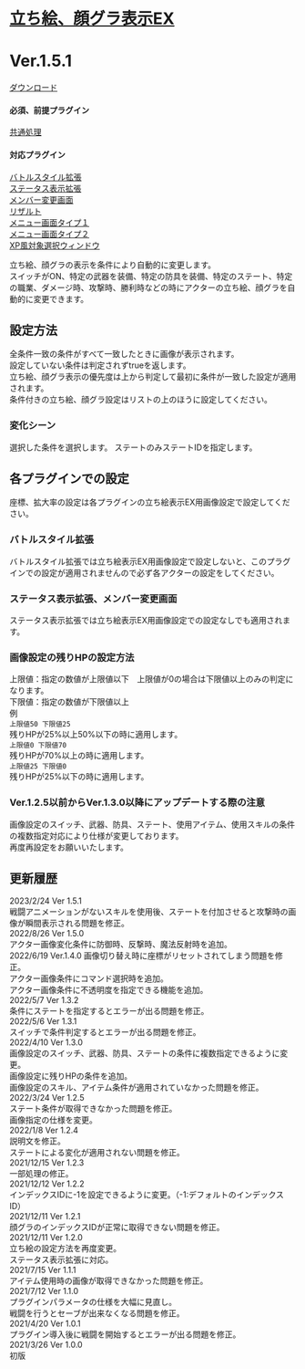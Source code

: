 # [立ち絵、顔グラ表示EX](https://raw.githubusercontent.com/nuun888/MZ/master/NUUN_ActorPicture.js)
# Ver.1.5.1
[ダウンロード](https://raw.githubusercontent.com/nuun888/MZ/master/NUUN_ActorPicture.js)
#### 必須、前提プラグイン
[共通処理](https://github.com/nuun888/MZ/blob/master/README/Base.md)  
#### 対応プラグイン
[バトルスタイル拡張](https://github.com/nuun888/MZ/blob/master/README/BattleStyleEXBase.md)  
[ステータス表示拡張](https://github.com/nuun888/MZ/blob/master/README/StatusScreen.md)  
[メンバー変更画面](https://raw.githubusercontent.com/nuun888/MZ/master/NUUN_SceneFormation.js)  
[リザルト](https://github.com/nuun888/MZ/blob/master/NUUN_Result.md)  
[メニュー画面タイプ１](https://github.com/nuun888/MZ/blob/master/README/MenuScreen.md)  
[メニュー画面タイプ２](https://github.com/nuun888/MZ/blob/master/README/MenuScreen_2.md)  
[XP風対象選択ウィンドウ](https://github.com/nuun888/MZ/blob/master/README/XPSelectWindow.md)

立ち絵、顔グラの表示を条件により自動的に変更します。  
スイッチがON、特定の武器を装備、特定の防具を装備、特定のステート、特定の職業、ダメージ時、攻撃時、勝利時などの時にアクターの立ち絵、顔グラを自動的に変更できます。  

## 設定方法
全条件一致の条件がすべて一致したときに画像が表示されます。  
設定していない条件は判定されずtrueを返します。  
立ち絵、顔グラ表示の優先度は上から判定して最初に条件が一致した設定が適用されます。  
条件付きの立ち絵、顔グラ設定はリストの上のほうに設定してください。

### 変化シーン
選択した条件を選択します。
ステートのみステートIDを指定します。

## 各プラグインでの設定
座標、拡大率の設定は各プラグインの立ち絵表示EX用画像設定で設定してください。
### バトルスタイル拡張
バトルスタイル拡張では立ち絵表示EX用画像設定で設定しないと、このプラグインでの設定が適用されませんので必ず各アクターの設定をしてください。

### ステータス表示拡張、メンバー変更画面
ステータス表示拡張では立ち絵表示EX用画像設定での設定なしでも適用されます。  

### 画像設定の残りHPの設定方法
上限値：指定の数値が上限値以下　上限値が0の場合は下限値以上のみの判定になります。  
下限値：指定の数値が下限値以上  
例  
`上限値50 下限値25`  
残りHPが25%以上50%以下の時に適用します。  
`上限値0 下限値70`  
残りHPが70%以上の時に適用します。  
`上限値25 下限値0`  
残りHPが25%以下の時に適用します。

### Ver.1.2.5以前からVer.1.3.0以降にアップデートする際の注意
画像設定のスイッチ、武器、防具、ステート、使用アイテム、使用スキルの条件の複数指定対応により仕様が変更しております。  
再度再設定をお願いいたします。  

## 更新履歴
2023/2/24 Ver 1.5.1  
戦闘アニメーションがないスキルを使用後、ステートを付加させると攻撃時の画像が瞬間表示される問題を修正。  
2022/8/26 Ver 1.5.0  
アクター画像変化条件に防御時、反撃時、魔法反射時を追加。  
2022/6/19 Ver.1.4.0
画像切り替え時に座標がリセットされてしまう問題を修正。  
アクター画像条件にコマンド選択時を追加。  
アクター画像条件に不透明度を指定できる機能を追加。  
2022/5/7 Ver 1.3.2  
条件にステートを指定するとエラーが出る問題を修正。  
2022/5/6 Ver 1.3.1  
スイッチで条件判定するとエラーが出る問題を修正。  
2022/4/10 Ver 1.3.0  
画像設定のスイッチ、武器、防具、ステートの条件に複数指定できるように変更。  
画像設定に残りHPの条件を追加。   
画像設定のスキル、アイテム条件が適用されていなかった問題を修正。  
2022/3/24 Ver 1.2.5  
ステート条件が取得できなかった問題を修正。  
画像指定の仕様を変更。  
2022/1/8 Ver 1.2.4  
説明文を修正。  
ステートによる変化が適用されない問題を修正。  
2021/12/15 Ver 1.2.3  
一部処理の修正。  
2021/12/12 Ver 1.2.2  
インデックスIDに-1を設定できるように変更。（-1:デフォルトのインデックスID）  
2021/12/11 Ver 1.2.1  
顔グラのインデックスIDが正常に取得できない問題を修正。  
2021/12/11 Ver 1.2.0  
立ち絵の設定方法を再度変更。  
ステータス表示拡張に対応。  
2021/7/15 Ver 1.1.1  
アイテム使用時の画像が取得できなかった問題を修正。  
2021/7/12 Ver 1.1.0  
プラグインパラメータの仕様を大幅に見直し。  
戦闘を行うとセーブが出来なくなる問題を修正。  
2021/4/20 Ver 1.0.1  
プラグイン導入後に戦闘を開始するとエラーが出る問題を修正。  
2021/3/26 Ver 1.0.0  
初版  
